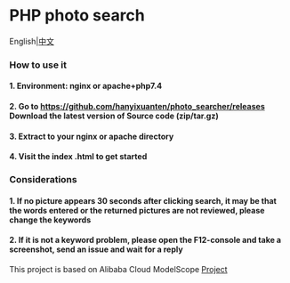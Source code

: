 # PHP photo search
English|[中文](https://github.com/hanyixuanten/photo_searcher/blob/master/README_zh.md)
### How to use it
#### 1. Environment: nginx or apache+php7.4
#### 2. Go to https://github.com/hanyixuanten/photo_searcher/releases Download the latest version of Source code (zip/tar.gz)
#### 3. Extract to your nginx or apache directory
#### 4. Visit the index .html to get started
### Considerations
#### 1. If no picture appears 30 seconds after clicking search, it may be that the words entered or the returned pictures are not reviewed, please change the keywords
#### 2. If it is not a keyword problem, please open the F12-console and take a screenshot, send an issue and wait for a reply
This project is based on Alibaba Cloud ModelScope [Project](https://modelscope.cn/studios/damo/chinese_clip_applications/summary)
